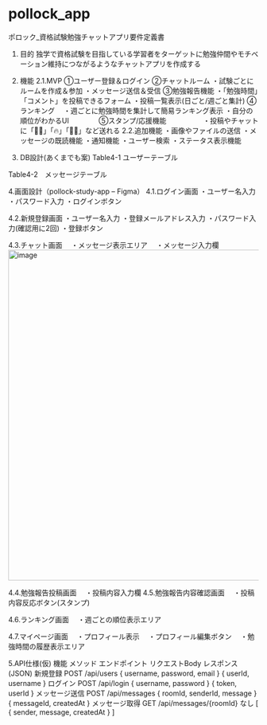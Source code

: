 # pollock_app
ポロック_資格試験勉強チャットアプリ要件定義書
1.	目的
独学で資格試験を目指している学習者をターゲットに勉強仲間やモチベーション維持につながるようなチャットアプリを作成する

2.	機能
2.1.MVP
①ユーザー登録＆ログイン
②チャットルーム
・試験ごとにルームを作成＆参加
・メッセージ送信＆受信
③勉強報告機能
・「勉強時間」「コメント」を投稿できるフォーム
・投稿一覧表示(日ごと/週ごと集計)
④ランキング
　・週ごとに勉強時間を集計して簡易ランキング表示
・自分の順位がわかるUI
　　　　⑤スタンプ/応援機能
　　　　　・投稿やチャットに「👍🏻」「🔥」「👏🏻」など送れる
2.2.追加機能
・画像やファイルの送信
・メッセージの既読機能
・通知機能
・ユーザー検索
・ステータス表示機能

3.	DB設計(あくまでも案)
Table4-1 ユーザーテーブル


Table4-2　メッセージテーブル

		

4.画面設計（pollock-study-app – Figma）
4.1.ログイン画面
・ユーザー名入力
・パスワード入力
・ログインボタン
 


4.2.新規登録画面
・ユーザー名入力
・登録メールアドレス入力
・パスワード入力(確認用に2回)
・登録ボタン
 


4.3.チャット画面
　・メッセージ表示エリア
　・メッセージ入力欄
 <img width="886" height="664" alt="image" src="https://github.com/user-attachments/assets/b8b97a88-512e-406d-8eb4-74e2671ac82a" />





4.4.勉強報告投稿画面
　・投稿内容入力欄
4.5.勉強報告内容確認画面
　・投稿内容反応ボタン(スタンプ)
 



4.6.ランキング画面
　・週ごとの順位表示エリア
 


4.7.マイページ画面
　・プロフィール表示
　・プロフィール編集ボタン
　・勉強時間の履歴表示エリア

5.API仕様(仮)
機能	メソッド	エンドポイント	リクエストBody	レスポンス(JSON)
新規登録	POST	/api/users	{ username, password, email }	{ userId, username }
ログイン	POST	/api/login	{ username, password }	{ token, userId }
メッセージ送信	POST	/api/messages	{ roomId, senderId, message }	{ messageId, createdAt }
メッセージ取得	GET	/api/messages/{roomId}	なし	[ { sender, message, createdAt } ]

